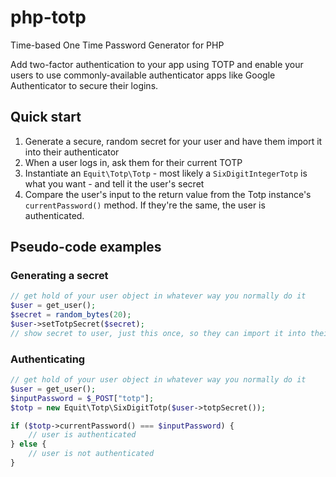 # php-totp
Time-based One Time Password Generator for PHP

Add two-factor authentication to your app using TOTP and enable your users to use
commonly-available authenticator apps like Google Authenticator to secure their
logins.

## Quick start

1. Generate a secure, random secret for your user and have them import it into their
   authenticator
2. When a user logs in, ask them for their current TOTP
3. Instantiate an `Equit\Totp\Totp` - most likely a `SixDigitIntegerTotp` is what you want -
   and tell it the user's secret
4. Compare the user's input to the return value from the Totp instance's `currentPassword()`
   method. If they're the same, the user is authenticated.

## Pseudo-code examples

### Generating a secret
````php
// get hold of your user object in whatever way you normally do it
$user = get_user();
$secret = random_bytes(20);
$user->setTotpSecret($secret);
// show secret to user, just this once, so they can import it into their authetnicator app
````

### Authenticating
````php
// get hold of your user object in whatever way you normally do it
$user = get_user();
$inputPassword = $_POST["totp"];
$totp = new Equit\Totp\SixDigitTotp($user->totpSecret());

if ($totp->currentPassword() === $inputPassword) {
    // user is authenticated
} else {
    // user is not authenticated
}
````
